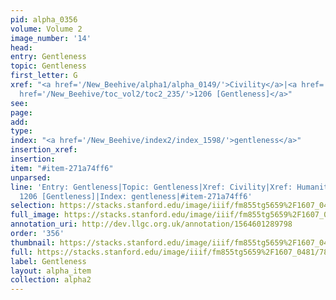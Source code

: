 ```yaml
---
pid: alpha_0356
volume: Volume 2
image_number: '14'
head: 
entry: Gentleness
topic: Gentleness
first_letter: G
xref: "<a href='/New_Beehive/alpha1/alpha_0149/'>Civility</a>|<a href='/New_Beehive/alpha2/alpha_0435/'>Humanity</a>|Moderation|<a
  href='/New_Beehive/toc_vol2/toc2_235/'>1206 [Gentleness]</a>"
see: 
page: 
add: 
type: 
index: "<a href='/New_Beehive/index2/index_1598/'>gentleness</a>"
insertion_xref: 
insertion: 
item: "#item-271a74ff6"
unparsed: 
line: 'Entry: Gentleness|Topic: Gentleness|Xref: Civility|Xref: Humanity|Xref: Moderation|Xref:
  1206 [Gentleness]|Index: gentleness|#item-271a74ff6'
selection: https://stacks.stanford.edu/image/iiif/fm855tg5659%2F1607_0481/786,657,2983,580/full/0/default.jpg
full_image: https://stacks.stanford.edu/image/iiif/fm855tg5659%2F1607_0481/full/full/0/default.jpg
annotation_uri: http://dev.llgc.org.uk/annotation/1564601289798
order: '356'
thumbnail: https://stacks.stanford.edu/image/iiif/fm855tg5659%2F1607_0481/786,657,600,180/250,/0/default.jpg
full: https://stacks.stanford.edu/image/iiif/fm855tg5659%2F1607_0481/786,657,2983,580/full/0/default.jpg
label: Gentleness
layout: alpha_item
collection: alpha2
---
```


